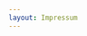 ```yaml
---
layout: Impressum
---
```


<script type="text/javascript">
    ajaxload('Impressum', 'Impressum');
</script>
